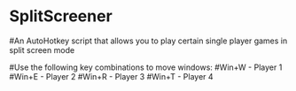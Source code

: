# SplitScreener
#An AutoHotkey script that allows you to play certain single player games in split screen mode


#Use the following key combinations to move windows:
#Win+W - Player 1
#Win+E - Player 2
#Win+R - Player 3
#Win+T - Player 4
